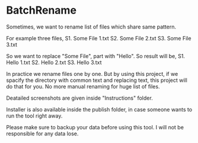 # BatchRename
Sometimes, we want to rename list of files which share same pattern.

For example three files,
S1. Some File 1.txt
S2. Some File 2.txt
S3. Some File 3.txt

So we want to replace "Some File", part with "Hello".
So result will be,
S1. Hello 1.txt
S2. Hello 2.txt
S3. Hello 3.txt

In practice we rename files one by one.
But by using this project, if we spacify the directory with common text and replacing text, this project will do that for you.
No more manual renaming for huge list of files.

Deatailed screenshots are given inside "Instructions" folder.

Installer is also available inside the publish folder, in case someone wants to run the tool right away.

Please make sure to backup your data before using this tool. I will not be responsible for any data lose.
